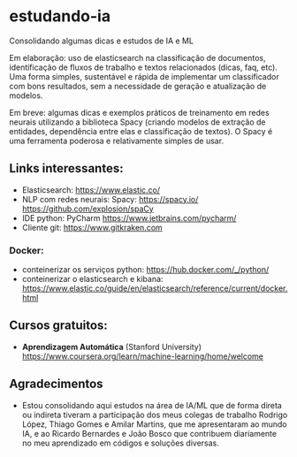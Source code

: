 # estudando-ia
Consolidando algumas dicas e estudos de IA e ML

Em elaboração: uso de elasticsearch na classificação de documentos, identificação de fluxos de trabalho e textos relacionados (dicas, faq, etc). Uma forma simples, sustentável e rápida de implementar um classificador com bons resultados, sem a necessidade de geração e atualização de modelos.

Em breve: algumas dicas e exemplos práticos de treinamento em redes neurais utilizando a biblioteca Spacy (criando modelos de extração de entidades, dependência entre elas e classificação de textos). O Spacy é uma ferramenta poderosa e relativamente simples de usar. 

## Links interessantes:

- Elasticsearch: https://www.elastic.co/
- NLP com redes neurais: Spacy: https://spacy.io/  https://github.com/explosion/spaCy
- IDE python: PyCharm https://www.jetbrains.com/pycharm/
- Cliente git: https://www.gitkraken.com

### Docker:
  - conteinerizar os serviços python: https://hub.docker.com/_/python/
  - conteinerizar o elasticsearch e kibana: https://www.elastic.co/guide/en/elasticsearch/reference/current/docker.html

## Cursos gratuitos:

- <b>Aprendizagem Automática</b> (Stanford University)  https://www.coursera.org/learn/machine-learning/home/welcome

## Agradecimentos
- Estou consolidando aqui estudos na área de IA/ML que de forma direta ou indireta tiveram a participação dos meus colegas de trabalho Rodrigo López, Thiago Gomes e Amilar Martins, que me apresentaram ao mundo IA, e ao Ricardo Bernardes e João Bosco que contribuem diariamente no meu aprendizado em códigos e soluções diversas.


